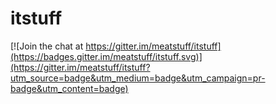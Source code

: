 # itstuff

[![Join the chat at https://gitter.im/meatstuff/itstuff](https://badges.gitter.im/meatstuff/itstuff.svg)](https://gitter.im/meatstuff/itstuff?utm_source=badge&utm_medium=badge&utm_campaign=pr-badge&utm_content=badge)